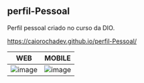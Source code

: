 ## perfil-Pessoal
Perfil pessoal criado no curso da DIO.

https://caiorochadev.github.io/perfil-Pessoal/

| WEB | MOBILE |
| --- | ------ |
| ![image](https://github.com/caiorochadev/perfil-Pessoal/assets/139146069/79bc775d-fc4f-4470-8595-da822f004cd0) | ![image](https://github.com/caiorochadev/perfil-Pessoal/assets/139146069/f9ec3162-2d47-4d53-a715-ad03ce441509) |


